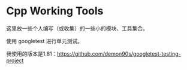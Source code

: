 # Cpp Working Tools

这里放一些个人编写（或收集）的一些小的模块、工具集合。

使用 googletest 进行单元测试。

我使用的版本是1.81：https://github.com/demon90s/googletest-testing-project